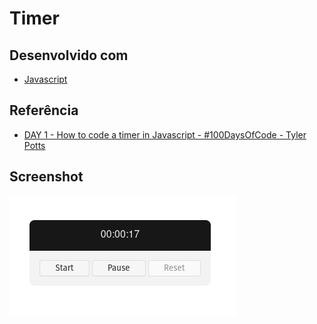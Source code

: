 # Timer

## Desenvolvido com

- [Javascript][javascript]

## Referência

- [DAY 1 - How to code a timer in Javascript - #100DaysOfCode - Tyler Potts][reference]

## Screenshot

![screenshot](.github/screenshot.png)

[javascript]: https://developer.mozilla.org/en-US/docs/Web/JavaScript
[reference]: https://www.youtube.com/watch?v=Kfr0XwW4g-o
